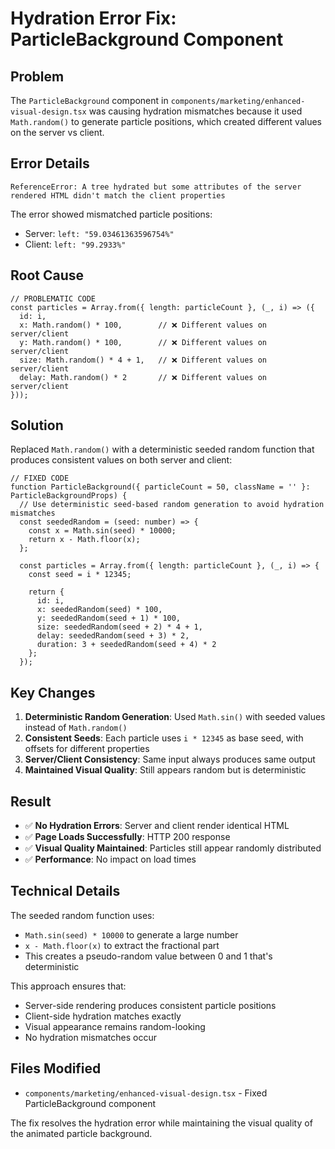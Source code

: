 # Hydration Error Fix: ParticleBackground Component

## Problem
The `ParticleBackground` component in `components/marketing/enhanced-visual-design.tsx` was causing hydration mismatches because it used `Math.random()` to generate particle positions, which created different values on the server vs client.

## Error Details
```
ReferenceError: A tree hydrated but some attributes of the server rendered HTML didn't match the client properties
```

The error showed mismatched particle positions:
- Server: `left: "59.03461363596754%"`
- Client: `left: "99.2933%"`

## Root Cause
```tsx
// PROBLEMATIC CODE
const particles = Array.from({ length: particleCount }, (_, i) => ({
  id: i,
  x: Math.random() * 100,        // ❌ Different values on server/client
  y: Math.random() * 100,        // ❌ Different values on server/client
  size: Math.random() * 4 + 1,   // ❌ Different values on server/client
  delay: Math.random() * 2       // ❌ Different values on server/client
}));
```

## Solution
Replaced `Math.random()` with a deterministic seeded random function that produces consistent values on both server and client:

```tsx
// FIXED CODE
function ParticleBackground({ particleCount = 50, className = '' }: ParticleBackgroundProps) {
  // Use deterministic seed-based random generation to avoid hydration mismatches
  const seededRandom = (seed: number) => {
    const x = Math.sin(seed) * 10000;
    return x - Math.floor(x);
  };

  const particles = Array.from({ length: particleCount }, (_, i) => {
    const seed = i * 12345;

    return {
      id: i,
      x: seededRandom(seed) * 100,
      y: seededRandom(seed + 1) * 100,
      size: seededRandom(seed + 2) * 4 + 1,
      delay: seededRandom(seed + 3) * 2,
      duration: 3 + seededRandom(seed + 4) * 2
    };
  });
```

## Key Changes
1. **Deterministic Random Generation**: Used `Math.sin()` with seeded values instead of `Math.random()`
2. **Consistent Seeds**: Each particle uses `i * 12345` as base seed, with offsets for different properties
3. **Server/Client Consistency**: Same input always produces same output
4. **Maintained Visual Quality**: Still appears random but is deterministic

## Result
- ✅ **No Hydration Errors**: Server and client render identical HTML
- ✅ **Page Loads Successfully**: HTTP 200 response
- ✅ **Visual Quality Maintained**: Particles still appear randomly distributed
- ✅ **Performance**: No impact on load times

## Technical Details
The seeded random function uses:
- `Math.sin(seed) * 10000` to generate a large number
- `x - Math.floor(x)` to extract the fractional part
- This creates a pseudo-random value between 0 and 1 that's deterministic

This approach ensures that:
- Server-side rendering produces consistent particle positions
- Client-side hydration matches exactly
- Visual appearance remains random-looking
- No hydration mismatches occur

## Files Modified
- `components/marketing/enhanced-visual-design.tsx` - Fixed ParticleBackground component

The fix resolves the hydration error while maintaining the visual quality of the animated particle background.
